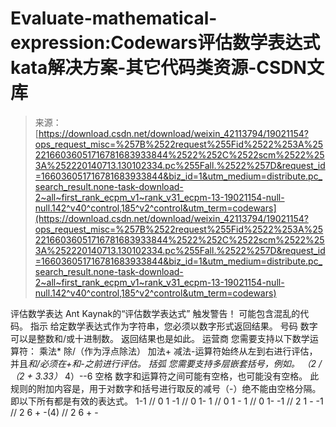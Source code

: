 <!--yml
category: codewars
date: 2022-08-13 11:29:28
-->

# Evaluate-mathematical-expression:Codewars评估数学表达式kata解决方案-其它代码类资源-CSDN文库

> 来源：[https://download.csdn.net/download/weixin_42113794/19021154?ops_request_misc=%257B%2522request%255Fid%2522%253A%2522166036051716781683933844%2522%252C%2522scm%2522%253A%252220140713.130102334.pc%255Fall.%2522%257D&request_id=166036051716781683933844&biz_id=1&utm_medium=distribute.pc_search_result.none-task-download-2~all~first_rank_ecpm_v1~rank_v31_ecpm-13-19021154-null-null.142^v40^control,185^v2^control&utm_term=codewars](https://download.csdn.net/download/weixin_42113794/19021154?ops_request_misc=%257B%2522request%255Fid%2522%253A%2522166036051716781683933844%2522%252C%2522scm%2522%253A%252220140713.130102334.pc%255Fall.%2522%257D&request_id=166036051716781683933844&biz_id=1&utm_medium=distribute.pc_search_result.none-task-download-2~all~first_rank_ecpm_v1~rank_v31_ecpm-13-19021154-null-null.142^v40^control,185^v2^control&utm_term=codewars)

评估数学表达 Ant Kaynak的“评估数学表达式” 触发警告！ 可能包含混乱的代码。 指示 给定数学表达式作为字符串，您必须以数字形式返回结果。 号码 数字可以是整数和/或十进制数。 返回结果也是如此。 运营商 您需要支持以下数学运算符： 乘法* 除/（作为浮点除法） 加法+ 减法-运算符始终从左到右进行评估，并且*和/必须在+和-之前进行评估。 括弧 您需要支持多层嵌套括号，例如。 （2 /（2 + 3.33）* 4）--6 空格 数字和运算符之间可能有空格，也可能没有空格。 此规则的附加内容是，用于对数字和括号进行取反的减号（-）绝不能由空格分隔。 即以下所有都是有效的表达式。 1-1 // 0 1 -1 // 0 1- 1 // 0 1 - 1 // 0 1- -1 // 2 1 - -1 // 2 6 + -(4) // 2 6 + -